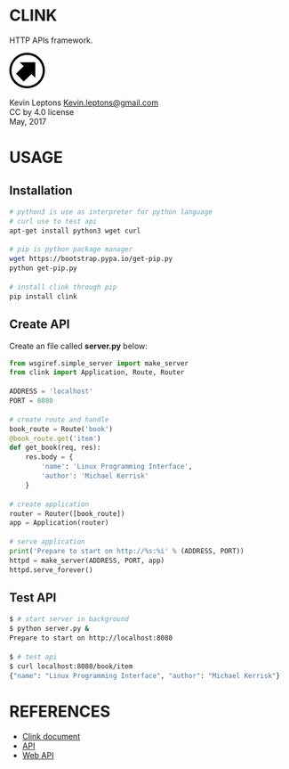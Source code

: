 # CLINK

HTTP APIs framework.

![gwisp logo](asset/logo-64.png)

Kevin Leptons <Kevin.leptons@gmail.com> <br>
CC by 4.0 license <br>
May, 2017 <br>

# USAGE

## Installation

```bash
# python3 is use as interpreter for python language
# curl use to test api
apt-get install python3 wget curl

# pip is python package manager
wget https://bootstrap.pypa.io/get-pip.py
python get-pip.py

# install clink through pip
pip install clink

```

## Create API

Create an file called **server.py** below:

```python
from wsgiref.simple_server import make_server
from clink import Application, Route, Router

ADDRESS = 'localhost'
PORT = 8080

# create route and handle
book_route = Route('book')
@book_route.get('item')
def get_book(req, res):
    res.body = {
        'name': 'Linux Programming Interface',
        'author': 'Michael Kerrisk'
    }

# create application
router = Router([book_route])
app = Application(router)

# serve application
print('Prepare to start on http://%s:%i' % (ADDRESS, PORT))
httpd = make_server(ADDRESS, PORT, app)
httpd.serve_forever()
```

## Test API

```bash
$ # start server in background
$ python server.py &
Prepare to start on http://localhost:8080

$ # test api
$ curl localhost:8080/book/item
{"name": "Linux Programming Interface", "author": "Michael Kerrisk"}
```

# REFERENCES

- [Clink document](http://clink.readthedocs.io/en/latest/)
- [API](https://en.wikipedia.org/wiki/Application_programming_interface)
- [Web API](https://en.wikipedia.org/wiki/Web_API)
